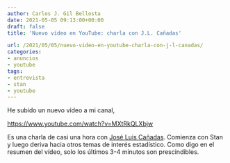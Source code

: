 ```yaml
---
author: Carlos J. Gil Bellosta
date: 2021-05-05 09:13:00+00:00
draft: false
title: 'Nuevo vídeo en YouTube: charla con J.L. Cañadas'

url: /2021/05/05/nuevo-video-en-youtube-charla-con-j-l-canadas/
categories:
- anuncios
- youtube
tags:
- entrevista
- stan
- youtube
---
```





He subido un nuevo vídeo a mi canal,








https://www.youtube.com/watch?v=MXtRkQLXbjw








Es una charla de casi una hora con [José Luis Cañadas](https://twitter.com/joscani). Comienza con Stan y luego deriva hacia otros temas de interés estadístico. Como digo en el resumen del vídeo, solo los últimos 3-4 minutos son prescindibles.



